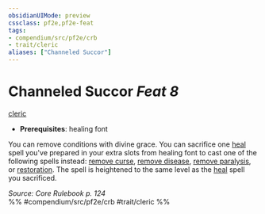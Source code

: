 ```yaml
---
obsidianUIMode: preview
cssclass: pf2e,pf2e-feat
tags:
- compendium/src/pf2e/crb
- trait/cleric
aliases: ["Channeled Succor"]
---
```

# Channeled Succor  *Feat 8*  
[cleric](/rules/traits/cleric.md)  

- **Prerequisites**: healing font

You can remove conditions with divine grace. You can sacrifice one [heal](/compendium/spells/heal.md) spell you've prepared in your extra slots from healing font to cast one of the following spells instead: [remove curse](/compendium/spells/remove-curse.md), [remove disease](/compendium/spells/remove-disease.md), [remove paralysis](/compendium/spells/remove-paralysis.md), or [restoration](/compendium/spells/restoration.md). The spell is heightened to the same level as the [heal](/compendium/spells/heal.md) spell you sacrificed.

*Source: Core Rulebook p. 124*  
%% #compendium/src/pf2e/crb #trait/cleric %%